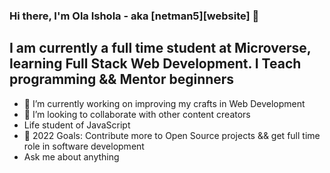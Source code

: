 ### Hi there, I'm Ola Ishola - aka [netman5][website] 👋

## I am currently a full time student at Microverse, learning Full Stack Web Development. I Teach programming && Mentor beginners

- 🌱 I’m currently working on improving my crafts in Web Development
- 👯 I’m looking to collaborate with other content creators
- Life student of JavaScript
- 🥅 2022 Goals: Contribute more to Open Source projects && get full time role in software development
- Ask me about anything

[webiste]: https://netman5.github.io/
[netman5]: https://github.com/netman5
